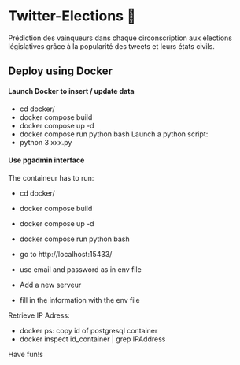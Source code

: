 # Twitter-Elections :partying_face:
Prédiction des vainqueurs dans chaque circonscription aux élections législatives grâce à la popularité des tweets et leurs états civils.


## Deploy using Docker

#### Launch Docker to insert / update data
- cd docker/
- docker compose build
- docker compose up -d
- docker compose run python bash
Launch a python script:
- python 3 xxx.py

#### Use pgadmin interface 
The containeur has to run:
- cd docker/
- docker compose build
- docker compose up -d
- docker compose run python bash

- go to http://localhost:15433/
- use email and password as in env file
- Add a new serveur
- fill in the information with the env file

Retrieve IP Adress:
- docker ps: copy id of postgresql container
- docker inspect id_container | grep IPAddress

Have fun!s